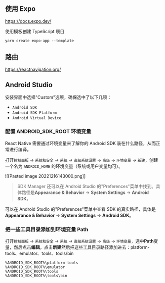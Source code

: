 ## 使用 Expo

https://docs.expo.dev/

使用模板创建 TypeScript 项目

```
yarn create expo-app --template
```

## 路由

https://reactnavigation.org/

## Android Studio

安装界面中选择"Custom"选项，确保选中了以下几项：

-   `Android SDK`
-   `Android SDK Platform`
-   `Android Virtual Device`

### 配置 ANDROID_SDK_ROOT 环境变量

React Native 需要通过环境变量来了解你的 Android SDK 装在什么路径，从而正常进行编译。

打开`控制面板` -> `系统和安全` -> `系统` -> `高级系统设置` -> `高级` -> `环境变量` -> `新建`，创建一个名为 `ANDROID_HOME` 的环境变量（系统或用户变量均可）。

![[Pasted image 20221216143000.png]]

> SDK Manager 还可以在 Android Studio 的"Preferences"菜单中找到。具体路径是**Appearance & Behavior** → **System Settings** → **Android SDK**。

可以在 Android Studio 的"Preferences"菜单中查看 SDK 的真实路径，具体是**Appearance & Behavior** → **System Settings** → **Android SDK**。

### 把一些工具目录添加到环境变量 Path

打开`控制面板` -> `系统和安全` -> `系统` -> `高级系统设置` -> `高级` -> `环境变量`，选中**Path**变量，然后点击**编辑**。点击**新建**然后把这些工具目录路径添加进去：platform-tools、emulator、tools、tools/bin

```
%ANDROID_SDK_ROOT%\platform-tools
%ANDROID_SDK_ROOT%\emulator
%ANDROID_SDK_ROOT%\tools
%ANDROID_SDK_ROOT%\tools\bin
```

